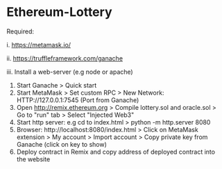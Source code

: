 # Ethereum-Lottery

Required:

i. https://metamask.io/

ii. https://truffleframework.com/ganache

iii. Install a web-server (e.g node or apache)

1. Start Ganache > Quick start
2. Start MetaMask > Set custom RPC > New Network: HTTP://127.0.0.1:7545 (Port from Ganache)
3. Open http://remix.ethereum.org > Compile lottery.sol and oracle.sol > Go to "run" tab > Select "Injected Web3"
4. Start http server: e.g cd to index.html >  python -m http.server 8080
5. Browser: http://localhost:8080/index.html > Click on MetaMask extension > My account > Import account > Copy private key from Ganache (click on key to show)
6. Deploy contract in Remix and copy address of deployed contract into the website
